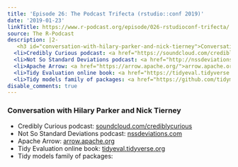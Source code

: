 ```yaml
---
title: 'Episode 26: The Podcast Trifecta (rstudio::conf 2019)'
date: '2019-01-23'
linkTitle: https://www.r-podcast.org/episode/026-rstudioconf-trifecta/
source: The R-Podcast
description: |2-
   <h3 id="conversation-with-hilary-parker-and-nick-tierney">Conversation with Hilary Parker and Nick Tierney</h3> <ul>
  <li>Credibly Curious podcast: <a href="https://soundcloud.com/crediblycurious">soundcloud.com/crediblycurious</a></li>
  <li>Not So Standard Deviations podcast: <a href="http://nssdeviations.com/">nssdeviations.com</a></li>
  <li>Apache Arrow: <a href="https://arrow.apache.org/">arrow.apache.org</a></li>
  <li>Tidy Evaluation online book: <a href="https://tidyeval.tidyverse.org/">tidyeval.tidyverse.org</a></li>
  <li>Tidy models family of packages: <a href="https://github.com/tidymodel ...
disable_comments: true
---
```

 <h3 id="conversation-with-hilary-parker-and-nick-tierney">Conversation with Hilary Parker and Nick Tierney</h3> <ul>
<li>Credibly Curious podcast: <a href="https://soundcloud.com/crediblycurious">soundcloud.com/crediblycurious</a></li>
<li>Not So Standard Deviations podcast: <a href="http://nssdeviations.com/">nssdeviations.com</a></li>
<li>Apache Arrow: <a href="https://arrow.apache.org/">arrow.apache.org</a></li>
<li>Tidy Evaluation online book: <a href="https://tidyeval.tidyverse.org/">tidyeval.tidyverse.org</a></li>
<li>Tidy models family of packages: <a href="https://github.com/tidymodel ...